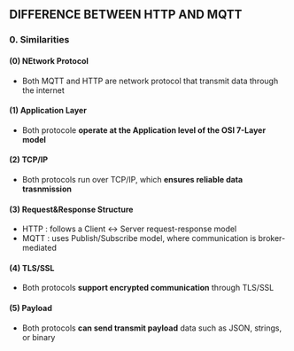 
## DIFFERENCE BETWEEN HTTP AND MQTT
### 0. Similarities
#### (0) NEtwork Protocol
- Both MQTT and HTTP are network protocol that transmit data through the internet
#### (1) Application Layer
- Both protocole **operate at the Application level of the OSI 7-Layer model**
#### (2) TCP/IP
- Both protocols run over TCP/IP, which **ensures reliable data trasnmission**
#### (3) Request&Response Structure
- HTTP : follows a Client <-> Server request-response model
- MQTT : uses Publish/Subscribe model, where communication is broker-mediated
#### (4) TLS/SSL
- Both protocols **support encrypted communication** through TLS/SSL
#### (5) Payload
- Both protocols **can send transmit payload** data such as JSON, strings, or binary
